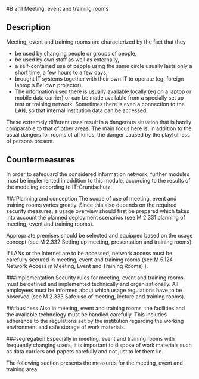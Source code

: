 #B 2.11 Meeting, event and training rooms
## Description 
Meeting, event and training rooms are characterized by the fact that they

* be used by changing people or groups of people,
* be used by own staff as well as externally,
* a self-contained use of people using the same circle usually lasts only a short time, a few hours to a few days,
* brought IT systems together with their own IT to operate (eg, foreign laptop s.Bei own projector),
* The information used there is usually available locally (eg on a laptop or mobile data carrier) or can be made available from a specially set up test or training network. Sometimes there is even a connection to the LAN, so that internal institution data can be accessed.


These extremely different uses result in a dangerous situation that is hardly comparable to that of other areas. The main focus here is, in addition to the usual dangers for rooms of all kinds, the danger caused by the playfulness of persons present.



## Countermeasures 
In order to safeguard the considered information network, further modules must be implemented in addition to this module, according to the results of the modeling according to IT-Grundschutz.



###Planning and conception
The scope of use of meeting, event and training rooms varies greatly. Since this also depends on the required security measures, a usage overview should first be prepared which takes into account the planned deployment scenarios (see M 2.331 planning of meeting, event and training rooms).

Appropriate premises should be selected and equipped based on the usage concept (see M 2.332 Setting up meeting, presentation and training rooms).

If LANs or the Internet are to be accessed, network access must be carefully secured in meeting, event and training rooms (see M 5.124 Network Access in Meeting, Event and Training Rooms) ).



###implementation
Security rules for meeting, event and training rooms must be defined and implemented technically and organizationally. All employees must be informed about which usage regulations have to be observed (see M 2.333 Safe use of meeting, lecture and training rooms).



###business
Also in meeting, event and training rooms, the facilities and the available technology must be handled carefully. This includes adherence to the regulations set by the institution regarding the working environment and safe storage of work materials.



###segregation
Especially in meeting, event and training rooms with frequently changing users, it is important to dispose of work materials such as data carriers and papers carefully and not just to let them lie.

The following section presents the measures for the meeting, event and training area.




